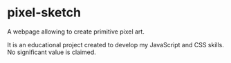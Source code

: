 # pixel-sketch

A webpage allowing to create primitive pixel art.

It is an educational project created to develop my JavaScript and CSS skills. No significant value is claimed.
